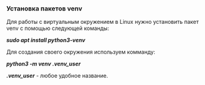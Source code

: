 ### Установка пакетов venv

Для работы с виртуальным окружением в Linux нужно установить пакет venv с помощью следующей команды: 

***sudo apt install python3-venv***

Для создания своего окружения используем комманду:

***python3 -m venv .venv_user***

***.venv_user*** - любое удобное название.